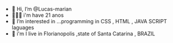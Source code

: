 - 👋 Hi, I’m @Lucas-marian
- 👱🏻‍♂️ i'm  have 21 anos
- 👀 I’m interested in ...programming in CSS , HTML , JAVA SCRIPT laguages
- 🌅 i'm I live in Florianopolis ,state of Santa Catarina , BRAZIL

